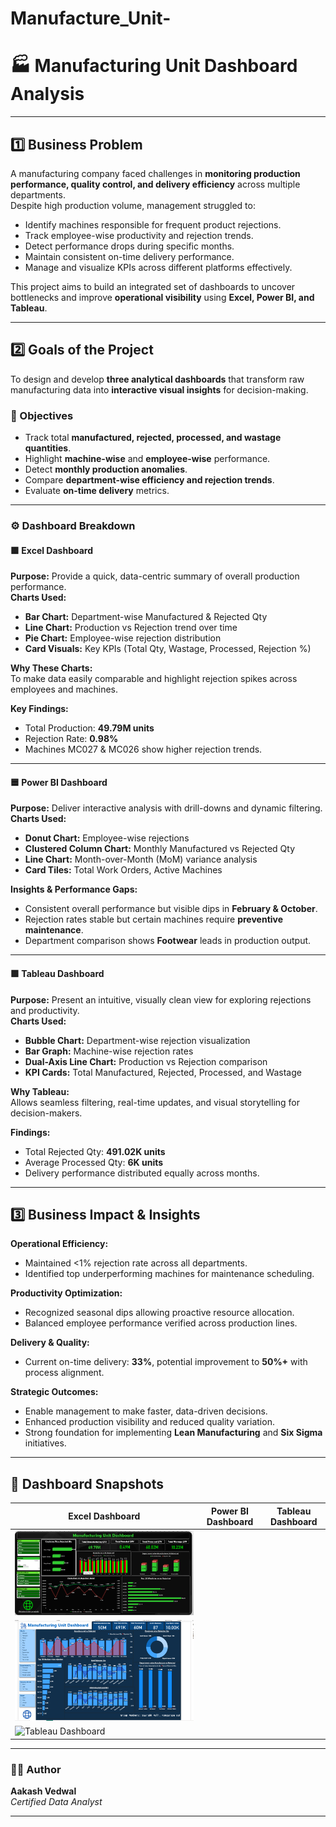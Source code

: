 # Manufacture_Unit-
# 🏭 Manufacturing Unit Dashboard Analysis  


---

## 1️⃣ Business Problem  

A manufacturing company faced challenges in **monitoring production performance, quality control, and delivery efficiency** across multiple departments.  
Despite high production volume, management struggled to:  

- Identify machines responsible for frequent product rejections.  
- Track employee-wise productivity and rejection trends.  
- Detect performance drops during specific months.  
- Maintain consistent on-time delivery performance.  
- Manage and visualize KPIs across different platforms effectively.  

This project aims to build an integrated set of dashboards to uncover bottlenecks and improve **operational visibility** using **Excel, Power BI, and Tableau**.  

---

## 2️⃣ Goals of the Project  

To design and develop **three analytical dashboards** that transform raw manufacturing data into **interactive visual insights** for decision-making.  

### 🎯 Objectives  
- Track total **manufactured, rejected, processed, and wastage quantities**.  
- Highlight **machine-wise** and **employee-wise** performance.  
- Detect **monthly production anomalies**.  
- Compare **department-wise efficiency and rejection trends**.  
- Evaluate **on-time delivery** metrics.  

---

### ⚙️ Dashboard Breakdown  

#### 🟩 **Excel Dashboard**  
**Purpose:** Provide a quick, data-centric summary of overall production performance.  
**Charts Used:**  
- **Bar Chart:** Department-wise Manufactured & Rejected Qty  
- **Line Chart:** Production vs Rejection trend over time  
- **Pie Chart:** Employee-wise rejection distribution  
- **Card Visuals:** Key KPIs (Total Qty, Wastage, Processed, Rejection %)  

**Why These Charts:**  
To make data easily comparable and highlight rejection spikes across employees and machines.  

**Key Findings:**  
- Total Production: **49.79M units**  
- Rejection Rate: **0.98%**  
- Machines MC027 & MC026 show higher rejection trends.  

---

#### 🟦 **Power BI Dashboard**  
**Purpose:** Deliver interactive analysis with drill-downs and dynamic filtering.  
**Charts Used:**  
- **Donut Chart:** Employee-wise rejections  
- **Clustered Column Chart:** Monthly Manufactured vs Rejected Qty  
- **Line Chart:** Month-over-Month (MoM) variance analysis  
- **Card Tiles:** Total Work Orders, Active Machines  

**Insights & Performance Gaps:**  
- Consistent overall performance but visible dips in **February & October**.  
- Rejection rates stable but certain machines require **preventive maintenance**.  
- Department comparison shows **Footwear** leads in production output.  

---

#### 🟪 **Tableau Dashboard**  
**Purpose:** Present an intuitive, visually clean view for exploring rejections and productivity.  
**Charts Used:**  
- **Bubble Chart:** Department-wise rejection visualization  
- **Bar Graph:** Machine-wise rejection rates  
- **Dual-Axis Line Chart:** Production vs Rejection comparison  
- **KPI Cards:** Total Manufactured, Rejected, Processed, and Wastage  

**Why Tableau:**  
Allows seamless filtering, real-time updates, and visual storytelling for decision-makers.  

**Findings:**  
- Total Rejected Qty: **491.02K units**  
- Average Processed Qty: **6K units**  
- Delivery performance distributed equally across months.  

---

## 3️⃣ Business Impact & Insights  

**Operational Efficiency:**  
- Maintained <1% rejection rate across all departments.  
- Identified top underperforming machines for maintenance scheduling.  

**Productivity Optimization:**  
- Recognized seasonal dips allowing proactive resource allocation.  
- Balanced employee performance verified across production lines.  

**Delivery & Quality:**  
- Current on-time delivery: **33%**, potential improvement to **50%+** with process alignment.  

**Strategic Outcomes:**  
- Enable management to make faster, data-driven decisions.  
- Enhanced production visibility and reduced quality variation.  
- Strong foundation for implementing **Lean Manufacturing** and **Six Sigma** initiatives.  

---

## 📸 Dashboard Snapshots  

| Excel Dashboard | Power BI Dashboard | Tableau Dashboard |
|-----------------|--------------------|-------------------|
| ![Excel Dashboard](https://github.com/aakashvedwal25-design/Manufacture_Unit-/blob/main/Excel_dashboard%20mfg.png) |
![Power BI Dashboard](https://github.com/aakashvedwal25-design/Manufacture_Unit-/blob/main/Power_BI%20Dashboard%20mfg.png) |
![Tableau Dashboard]() |
 

---

### 👨‍💻 Author  
**Aakash Vedwal**  
*Certified Data Analyst*  


---
